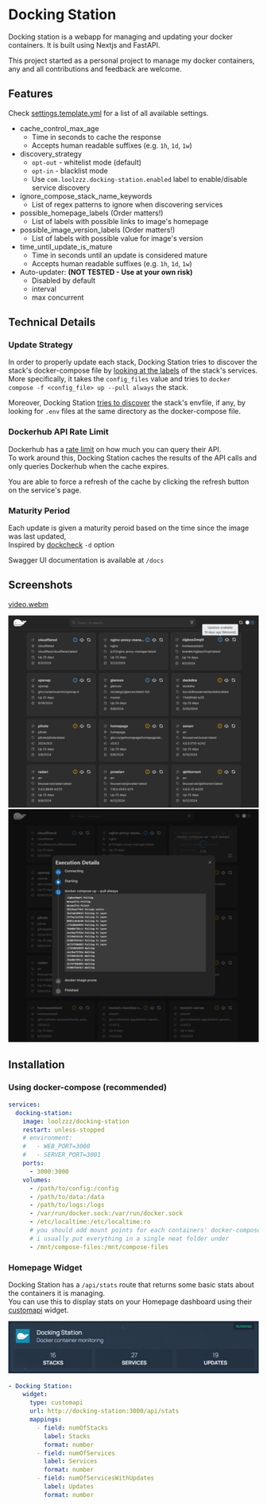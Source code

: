 # Docking Station

Docking station is a webapp for managing and updating your docker containers. It is built using Nextjs and FastAPI.

This project started as a personal project to manage my docker containers, any and all contributions and feedback are welcome.

## Features

Check [settings.template.yml](./settings.template.yml) for a list of all available settings.

- cache_control_max_age
  - Time in seconds to cache the response
  - Accepts human readable suffixes (e.g. `1h`, `1d`, `1w`)
- discovery_strategy
  - `opt-out` - whitelist mode (default)
  - `opt-in` - blacklist mode
  - Use `com.loolzzz.docking-station.enabled` label to enable/disable service discovery
- ignore_compose_stack_name_keywords
  - List of regex patterns to ignore when discovering services
- possible_homepage_labels (Order matters!)
  - List of labels with possible links to image's homepage
- possible_image_version_labels (Order matters!)
  - List of labels with possible value for image's version
- time_until_update_is_mature
  - Time in seconds until an update is considered mature
  - Accepts human readable suffixes (e.g. `1h`, `1d`, `1w`)
- Auto-updater: **(NOT TESTED - Use at your own risk)**
  - Disabled by default
  - interval
  - max concurrent

## Technical Details

### Update Strategy

In order to properly update each stack, Docking Station tries to discover the stack's docker-compose file by [looking at the labels](./docking-station-app/src/app/api/services/docker.py#L331) of the stack's services.  
More specifically, it takes the `config_files` value and tries to `docker compose -f <config_file> up --pull always` the stack.

Moreover, Docking Station [tries to discover](./docking-station-app/src/app/api/services/docker.py#L333) the stack's envfile, if any, by looking for `.env` files at the same directory as the docker-compose file.

### Dockerhub API Rate Limit

Dockerhub has a [rate limit](https://docs.docker.com/docker-hub/download-rate-limit/) on how much you can query their API.  
To work around this, Docking Station caches the results of the API calls and only queries Dockerhub when the cache expires.

You are able to force a refresh of the cache by clicking the refresh button on the service's page.

### Maturity Period

Each update is given a maturity peroid based on the time since the image was last updated,  
Inspired by [dockcheck](https://github.com/mag37/dockcheck) `-d` option

Swagger UI documentation is available at `/docs`

## Screenshots

[video.webm](https://github.com/user-attachments/assets/589b6b21-bfd9-4666-bb13-f1bb25431fe2)

![screenshot_1](./docs/images/screenshot_1.png)
![screenshot_2](./docs/images/screenshot_2.png)

## Installation

### Using docker-compose (recommended)

```yaml
services:
  docking-station:
    image: loolzzz/docking-station
    restart: unless-stopped
    # environment:
    #   - WEB_PORT=3000
    #   - SERVER_PORT=3001
    ports:
      - 3000:3000
    volumes:
      - /path/to/config:/config
      - /path/to/data:/data
      - /path/to/logs:/logs
      - /var/run/docker.sock:/var/run/docker.sock
      - /etc/localtime:/etc/localtime:ro
      # you should add mount points for each containers' docker-compose file you intend on update using this tool
      # i usually put everything in a single neat folder under
      - /mnt/compose-files:/mnt/compose-files
```

### Homepage Widget

Docking Station has a `/api/stats` route that returns some basic stats about the containers it is managing.  
You can use this to display stats on your Homepage dashboard using their [customapi](https://gethomepage.dev/latest/widgets/services/customapi/) widget.

![homepage_widget](./docs/images/homepage_widget.png)

```yaml
- Docking Station:
    widget:
      type: customapi
      url: http://docking-station:3000/api/stats
      mappings:
        - field: numOfStacks
          label: Stacks
          format: number
        - field: numOfServices
          label: Services
          format: number
        - field: numOfServicesWithUpdates
          label: Updates
          format: number
```
